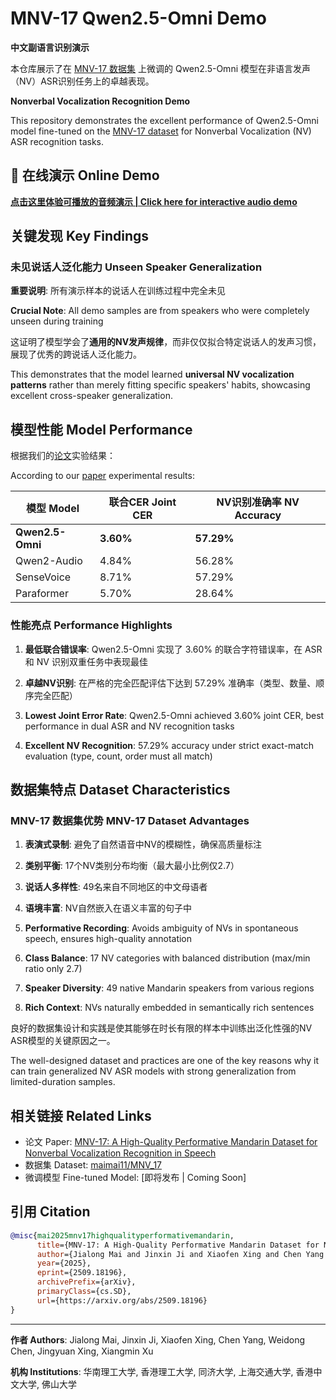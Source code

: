 # MNV-17 Qwen2.5-Omni Demo

**中文副语言识别演示**

本仓库展示了在 [MNV-17 数据集](https://huggingface.co/datasets/maimai11/MNV_17) 上微调的 Qwen2.5-Omni 模型在非语言发声（NV）ASR识别任务上的卓越表现。

**Nonverbal Vocalization Recognition Demo**

This repository demonstrates the excellent performance of Qwen2.5-Omni model fine-tuned on the [MNV-17 dataset](https://huggingface.co/datasets/maimai11/MNV_17) for Nonverbal Vocalization (NV) ASR recognition tasks.

## 🎵 在线演示 Online Demo

**[点击这里体验可播放的音频演示 | Click here for interactive audio demo](https://yongaifadian1.github.io/MNV-17-Demo/)**

## 关键发现 Key Findings

### 未见说话人泛化能力 Unseen Speaker Generalization

**重要说明**: 所有演示样本的说话人在训练过程中完全未见

**Crucial Note**: All demo samples are from speakers who were completely unseen during training

这证明了模型学会了**通用的NV发声规律**，而非仅仅拟合特定说话人的发声习惯，展现了优秀的跨说话人泛化能力。

This demonstrates that the model learned **universal NV vocalization patterns** rather than merely fitting specific speakers' habits, showcasing excellent cross-speaker generalization.

## 模型性能 Model Performance

根据我们的[论文](https://arxiv.org/abs/2509.18196)实验结果：

According to our [paper](https://arxiv.org/abs/2509.18196) experimental results:

| 模型 Model | 联合CER Joint CER | NV识别准确率 NV Accuracy | 
|------------|-------------------|--------------------------|
| **Qwen2.5-Omni** | **3.60%** | **57.29%** |
| Qwen2-Audio | 4.84% | 56.28% |
| SenseVoice | 8.71% | 57.29% |
| Paraformer | 5.70% | 28.64% |

### 性能亮点 Performance Highlights

1. **最低联合错误率**: Qwen2.5-Omni 实现了 3.60% 的联合字符错误率，在 ASR 和 NV 识别双重任务中表现最佳
2. **卓越NV识别**: 在严格的完全匹配评估下达到 57.29% 准确率（类型、数量、顺序完全匹配）

1. **Lowest Joint Error Rate**: Qwen2.5-Omni achieved 3.60% joint CER, best performance in dual ASR and NV recognition tasks
2. **Excellent NV Recognition**: 57.29% accuracy under strict exact-match evaluation (type, count, order must all match)

## 数据集特点 Dataset Characteristics

### MNV-17 数据集优势 MNV-17 Dataset Advantages

1. **表演式录制**: 避免了自然语音中NV的模糊性，确保高质量标注
2. **类别平衡**: 17个NV类别分布均衡（最大最小比例仅2.7）
3. **说话人多样性**: 49名来自不同地区的中文母语者
4. **语境丰富**: NV自然嵌入在语义丰富的句子中

1. **Performative Recording**: Avoids ambiguity of NVs in spontaneous speech, ensures high-quality annotation
2. **Class Balance**: 17 NV categories with balanced distribution (max/min ratio only 2.7)
3. **Speaker Diversity**: 49 native Mandarin speakers from various regions  
4. **Rich Context**: NVs naturally embedded in semantically rich sentences

良好的数据集设计和实践是使其能够在时长有限的样本中训练出泛化性强的NV ASR模型的关键原因之一。

The well-designed dataset and practices are one of the key reasons why it can train generalized NV ASR models with strong generalization from limited-duration samples.

## 相关链接 Related Links

- 论文 Paper: [MNV-17: A High-Quality Performative Mandarin Dataset for Nonverbal Vocalization Recognition in Speech](https://arxiv.org/abs/2509.18196)
- 数据集 Dataset: [maimai11/MNV_17](https://huggingface.co/datasets/maimai11/MNV_17)
- 微调模型 Fine-tuned Model: [即将发布 | Coming Soon]

## 引用 Citation

```bibtex
@misc{mai2025mnv17highqualityperformativemandarin,
      title={MNV-17: A High-Quality Performative Mandarin Dataset for Nonverbal Vocalization Recognition in Speech}, 
      author={Jialong Mai and Jinxin Ji and Xiaofen Xing and Chen Yang and Weidong Chen and Jingyuan Xing and Xiangmin Xu},
      year={2025},
      eprint={2509.18196},
      archivePrefix={arXiv},
      primaryClass={cs.SD},
      url={https://arxiv.org/abs/2509.18196}
}
```

---

**作者 Authors**: Jialong Mai, Jinxin Ji, Xiaofen Xing, Chen Yang, Weidong Chen, Jingyuan Xing, Xiangmin Xu

**机构 Institutions**: 华南理工大学, 香港理工大学, 同济大学, 上海交通大学, 香港中文大学, 佛山大学